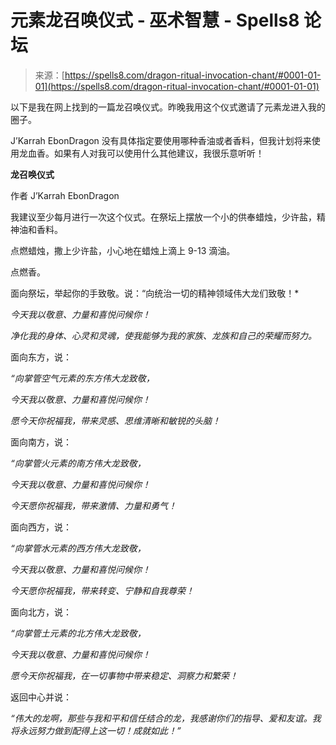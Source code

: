 <!--yml

category: 未分类

date: 2024-06-12 19:58:48

-->

# 元素龙召唤仪式 - 巫术智慧 - Spells8 论坛

> 来源：[https://spells8.com/dragon-ritual-invocation-chant/#0001-01-01](https://spells8.com/dragon-ritual-invocation-chant/#0001-01-01)

以下是我在网上找到的一篇龙召唤仪式。昨晚我用这个仪式邀请了元素龙进入我的圈子。

J’Karrah EbonDragon 没有具体指定要使用哪种香油或者香料，但我计划将来使用龙血香。如果有人对我可以使用什么其他建议，我很乐意听听！

**龙召唤仪式**

作者 J’Karrah EbonDragon

我建议至少每月进行一次这个仪式。在祭坛上摆放一个小的供奉蜡烛，少许盐，精神油和香料。

点燃蜡烛，撒上少许盐，小心地在蜡烛上滴上 9-13 滴油。

点燃香。

面向祭坛，举起你的手致敬。说：“向统治一切的精神领域伟大龙们致敬！*

*今天我以敬意、力量和喜悦问候你！*

*净化我的身体、心灵和灵魂，使我能够为我的家族、龙族和自己的荣耀而努力。*

面向东方，说：

*“向掌管空气元素的东方伟大龙致敬，*

*今天我以敬意、力量和喜悦问候你！*

*愿今天你祝福我，带来灵感、思维清晰和敏锐的头脑！*

面向南方，说：

*“向掌管火元素的南方伟大龙致敬，*

*今天我以敬意、力量和喜悦问候你！*

*今天愿你祝福我，带来激情、力量和勇气！*

面向西方，说：

*“向掌管水元素的西方伟大龙致敬，*

*今天我以敬意、力量和喜悦问候你！*

*今天愿你祝福我，带来转变、宁静和自我尊荣！*

面向北方，说：

*“向掌管土元素的北方伟大龙致敬，*

*今天我以敬意、力量和喜悦问候你！*

*愿今天你祝福我，在一切事物中带来稳定、洞察力和繁荣！*

返回中心并说：

*“伟大的龙啊，那些与我和平和信任结合的龙，我感谢你们的指导、爱和友谊。我将永远努力做到配得上这一切！成就如此！”*
